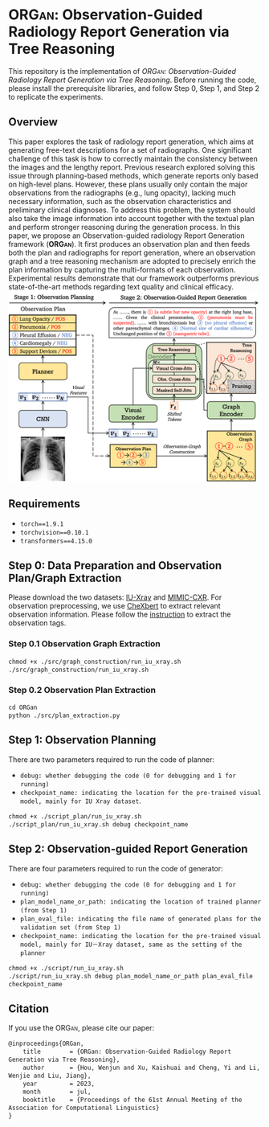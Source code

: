 # <span style="font-variant:small-caps;">ORGan</span>: Observation-Guided Radiology Report Generation via Tree Reasoning

This repository is the implementation of *<span style="font-variant:small-caps;">ORGan</span>: Observation-Guided Radiology Report Generation via Tree Reasoning*.
Before running the code, please install the prerequisite libraries, and follow Step 0, Step 1, and Step 2 to replicate the experiments.

## Overview
This paper explores the task of radiology report generation, which aims at generating free-text descriptions for a set of radiographs. One significant challenge of this task is how to correctly maintain the consistency between the images and the lengthy report. Previous research explored solving this issue through planning-based methods, which generate reports only based on high-level plans. However, these plans usually only contain the major observations from the radiographs (e.g., lung opacity), lacking much necessary information, such as the observation characteristics and preliminary clinical diagnoses. To address this problem, the system should also take the image information into account together with the textual plan and perform stronger reasoning during the generation process. In this paper, we propose an Observation-guided radiology Report Generation framework (**<span style="font-variant:small-caps;">ORGan</span>**). It first produces an observation plan and then feeds both the plan and radiographs for report generation, where an observation graph and a tree reasoning mechanism are adopted to precisely enrich the plan information by capturing the multi-formats of each observation. Experimental results demonstrate that our framework outperforms previous state-of-the-art methods regarding text quality and clinical efficacy.
![Alt text](figure/overview.png?raw=true "Title")

## Requirements
- `torch==1.9.1`
- `torchvision==0.10.1`
- `transformers==4.15.0`

## Step 0: Data Preparation and Observation Plan/Graph Extraction
Please download the two datasets: [IU-Xray](https://openi.nlm.nih.gov/) and [MIMIC-CXR](https://physionet.org/content/mimic-cxr-jpg/2.0.0/). For observation preprocessing, we use [CheXbert](https://arxiv.org/pdf/2004.09167.pdf) to extract relevant observation information. Please follow the [instruction](https://github.com/stanfordmlgroup/CheXbert#prerequisites) to extract the observation tags.

### Step 0.1 Observation Graph Extraction
```
chmod +x ./src/graph_construction/run_iu_xray.sh
./src/graph_construction/run_iu_xray.sh
```

### Step 0.2 Observation Plan Extraction
```
cd ORGan
python ./src/plan_extraction.py
```

## Step 1: Observation Planning
There are two parameters required to run the code of planner: 
- `debug: whether debugging the code (0 for debugging and 1 for running)`
- `checkpoint_name: indicating the location for the pre-trained visual model, mainly for IU Xray dataset`.
```
chmod +x ./script_plan/run_iu_xray.sh
./script_plan/run_iu_xray.sh debug checkpoint_name
```

## Step 2: Observation-guided Report Generation
There are four parameters required to run the code of generator:
- `debug: whether debugging the code (0 for debugging and 1 for running)`
- `plan_model_name_or_path: indicating the location of trained planner (from Step 1)`
- `plan_eval_file: indicating the file name of generated plans for the validation set (from Step 1)`
- `checkpoint_name: indicating the location for the pre-trained visual model, mainly for IU－Xray dataset, same as the setting of the planner`
```
chmod +x ./script/run_iu_xray.sh
./script/run_iu_xray.sh debug plan_model_name_or_path plan_eval_file checkpoint_name
```

## Citation
If you use the <span style="font-variant:small-caps;">ORGan</span>, please cite our paper:
```
@inproceedings{ORGan,
	title        = {ORGan: Observation-Guided Radiology Report Generation via Tree Reasoning},
	author       = {Hou, Wenjun and Xu, Kaishuai and Cheng, Yi and Li, Wenjie and Liu, Jiang}, 
	year         = 2023,
	month        = jul,
	booktitle    = {Proceedings of the 61st Annual Meeting of the Association for Computational Linguistics}
}
```